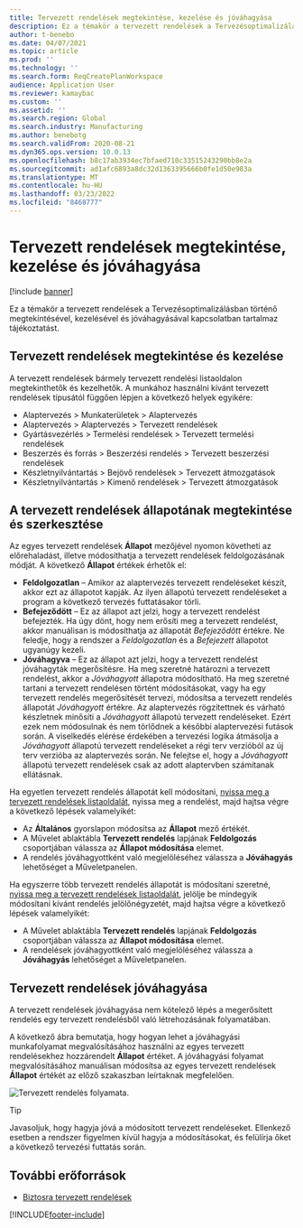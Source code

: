 ```yaml
---
title: Tervezett rendelések megtekintése, kezelése és jóváhagyása
description: Ez a témakör a tervezett rendelések a Tervezésoptimalizálásban történő megtekintésével, kezelésével és jóváhagyásával kapcsolatban tartalmaz tájékoztatást.
author: t-benebo
ms.date: 04/07/2021
ms.topic: article
ms.prod: ''
ms.technology: ''
ms.search.form: ReqCreatePlanWorkspace
audience: Application User
ms.reviewer: kamaybac
ms.custom: ''
ms.assetid: ''
ms.search.region: Global
ms.search.industry: Manufacturing
ms.author: benebotg
ms.search.validFrom: 2020-08-21
ms.dyn365.ops.version: 10.0.13
ms.openlocfilehash: b8c17ab3934ec7bfaed710c33515243290bb8e2a
ms.sourcegitcommit: ad1afc6893a8dc32d1363395666b0fe1d50e983a
ms.translationtype: MT
ms.contentlocale: hu-HU
ms.lasthandoff: 03/23/2022
ms.locfileid: "8468777"
---
```

# <a name="view-manage-and-approve-planned-orders"></a>Tervezett rendelések megtekintése, kezelése és jóváhagyása

[!include [banner](../../includes/banner.md)]

Ez a témakör a tervezett rendelések a Tervezésoptimalizálásban történő megtekintésével, kezelésével és jóváhagyásával kapcsolatban tartalmaz tájékoztatást.

## <a name="view-and-manage-planned-orders"></a><a name="view-planned-orders"></a>Tervezett rendelések megtekintése és kezelése

A tervezett rendelések bármely tervezett rendelési listaoldalon megtekinthetők és kezelhetők. A munkához használni kívánt tervezett rendelések típusától függően lépjen a következő helyek egyikére:

- Alaptervezés \> Munkaterületek \> Alaptervezés
- Alaptervezés \> Alaptervezés \> Tervezett rendelések
- Gyártásvezérlés \> Termelési rendelések \> Tervezett termelési rendelések
- Beszerzés és forrás \> Beszerzési rendelés \> Tervezett beszerzési rendelések
- Készletnyilvántartás \> Bejövő rendelések \> Tervezett átmozgatások
- Készletnyilvántartás \> Kimenő rendelések \> Tervezett átmozgatások

## <a name="view-and-edit-the-status-of-planned-orders"></a>A tervezett rendelések állapotának megtekintése és szerkesztése

Az egyes tervezett rendelések **Állapot** mezőjével nyomon követheti az előrehaladást, illetve módosíthatja a tervezett rendelések feldolgozásának módját. A következő **Állapot** értékek érhetők el:

- **Feldolgozatlan** – Amikor az alaptervezés tervezett rendeléseket készít, akkor ezt az állapotot kapják. Az ilyen állapotú tervezett rendeléseket a program a következő tervezés futtatásakor törli.
- **Befejeződött** – Ez az állapot azt jelzi, hogy a tervezett rendelést befejezték. Ha úgy dönt, hogy nem erősíti meg a tervezett rendelést, akkor manuálisan is módosíthatja az állapotát *Befejeződött* értékre. Ne feledje, hogy a rendszer a *Feldolgozatlan* és a *Befejezett* állapotot ugyanúgy kezeli.
- **Jóváhagyva** – Ez az állapot azt jelzi, hogy a tervezett rendelést jóváhagyták megerősítésre. Ha meg szeretné határozni a tervezett rendelést, akkor a *Jóváhagyott* állapotra módosítható. Ha meg szeretné tartani a tervezett rendelésen történt módosításokat, vagy ha egy tervezett rendelés megerősítését tervezi, módosítsa a tervezett rendelés állapotát *Jóváhagyott* értékre. Az alaptervezés rögzítettnek és várható készletnek minősíti a *Jóváhagyott* állapotú tervezett rendeléseket. Ezért ezek nem módosulnak és nem törlődnek a későbbi alaptervezési futások során. A viselkedés elérése érdekében a tervezési logika átmásolja a *Jóváhagyott* állapotú tervezett rendeléseket a régi terv verzióból az új terv verzióba az alaptervezés során. Ne felejtse el, hogy a *Jóváhagyott* állapotú tervezett rendelések csak az adott alaptervben számítanak ellátásnak.

Ha egyetlen tervezett rendelés állapotát kell módosítani, [nyissa meg a tervezett rendelések listaoldalát](#view-planned-orders), nyissa meg a rendelést, majd hajtsa végre a következő lépések valamelyikét:

- Az **Általános** gyorslapon módosítsa az **Állapot** mező értékét.
- A Művelet ablaktábla **Tervezett rendelés** lapjának **Feldolgozás** csoportjában válassza az **Állapot módosítása** elemet.
- A rendelés jóváhagyottként való megjelöléséhez válassza a **Jóváhagyás** lehetőséget a Műveletpanelen.

Ha egyszerre több tervezett rendelés állapotát is módosítani szeretné, [nyissa meg a tervezett rendelések listaoldalát](#view-planned-orders), jelölje be mindegyik módosítani kívánt rendelés jelölőnégyzetét, majd hajtsa végre a következő lépések valamelyikét:

- A Művelet ablaktábla **Tervezett rendelés** lapjának **Feldolgozás** csoportjában válassza az **Állapot módosítása** elemet.
- A rendelések jóváhagyottként való megjelöléséhez válassza a **Jóváhagyás** lehetőséget a Műveletpanelen.

## <a name="approve-planned-orders"></a>Tervezett rendelések jóváhagyása

A tervezett rendelések jóváhagyása nem kötelező lépés a megerősített rendelés egy tervezett rendelésből való létrehozásának folyamatában.

A következő ábra bemutatja, hogy hogyan lehet a jóváhagyási munkafolyamat megvalósításához használni az egyes tervezett rendelésekhez hozzárendelt **Állapot** értéket. A jóváhagyási folyamat megvalósításához manuálisan módosítsa az egyes tervezett rendelések **Állapot** értékét az előző szakaszban leírtaknak megfelelően.

![Tervezett rendelés folyamata.](media/approved-planned-orders-1.png)

> [!TIP]
> Javasoljuk, hogy hagyja jóvá a módosított tervezett rendeléseket. Ellenkező esetben a rendszer figyelmen kívül hagyja a módosításokat, és felülírja őket a következő tervezési futtatás során.

## <a name="additional-resources"></a>További erőforrások

- [Biztosra tervezett rendelések](planned-order-firming.md)

[!INCLUDE[footer-include](../../../includes/footer-banner.md)]
